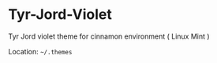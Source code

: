 # Tyr-Jord-Violet
Tyr Jord violet theme for cinnamon environment ( Linux Mint )

Location: `~/.themes`
